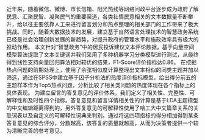 近年来，随着微信、微博、市长信箱、阳光热线等网络问政平台逐步成为政府了解民意、汇聚民智、凝聚民气的重要渠道，各类社情民意相关的文本数据量不断攀升，给以往主要依靠人工来进行留言划分和热点整理的相关部门的工作带来了极大挑战。同时，随着大数据技术的发展，建立基于自然语言处理技术的智慧政务系统已经是社会治理创新发展的新趋势，对提升政府的管理水平和施政效率具有极大的推动作用。
本文针对“智慧政务”中的居民投诉建议文本评论数据，基于向量空间模型算法提取了文本关键词并我们采用了多种机器学习分类模型进行测试，从最终得到线性支持向量回归算法相对较优的结果，F1-Score评价指标达0.86。
在挖掘热点问题的前期处理上，使用了余弦相似度计算整理出文本相似的同类主题并加以筛选，通过在SPSS中建立基于因子分析法的热度评价指标模型，给出得分前五的主题样本作为Top5热点问题，分析比较了相关类问题的热度体现在各个指标上的具体表现。
为建立留言的答复意见的评价体系，我们定义了相关性、完整性、可解释性和及时性四个指标。答复意见和留言详情相关性的计算是基于LDA主题模型的中文编辑距离得到的，另外答复意见的可解释性使用了哈工大中文篇章关系的关联词表以及自定义的可解释性词典来判别。通过将这四项指标的得分相加得到某条答复意见的综合评分，分数越高，该答复的质量就越高，从而为决策者提供一个较为清晰完善的参考意见。
